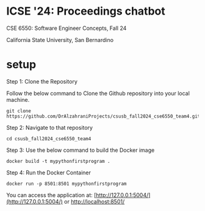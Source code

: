 # ICSE '24: Proceedings chatbot
CSE 6550: Software Engineer Concepts, Fall 24

California State University, San Bernardino

# setup

Step 1: Clone the Repository

Follow the below command to Clone the Github repository into your local machine.

```
git clone https://github.com/DrAlzahraniProjects/csusb_fall2024_cse6550_team4.git
```

Step 2: Navigate to that repository

```
cd csusb_fall2024_cse6550_team4
```

Step 3: Use the below command to build the Docker image
```
docker build -t mypythonfirstprogram .
```

Step 4: Run the Docker Container
```
docker run -p 8501:8501 mypythonfirstprogram
```

You can access the application at: [http://127.0.0.1:5004/](http://127.0.0.1:5004/) or [http://localhost:8501/](http://localhost:8501/)
